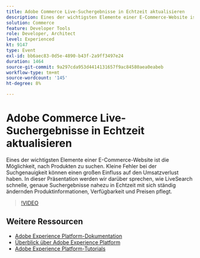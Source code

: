 ```yaml
---
title: Adobe Commerce Live-Suchergebnisse in Echtzeit aktualisieren
description: Eines der wichtigsten Elemente einer E-Commerce-Website ist die Möglichkeit, nach Produkten zu suchen. Kleine Fehler bei der Suchgenauigkeit können einen großen Einfluss auf den Umsatzverlust haben. In dieser Präsentation werden wir darüber sprechen, wie LiveSearch schnelle, genaue Suchergebnisse nahezu in Echtzeit mit sich ständig ändernden Produktinformationen, Verfügbarkeit und Preisen pflegt.
solution: Commerce
feature: Developer Tools
role: Developer, Architect
level: Experienced
kt: 9147
type: Event
exl-id: bb6aec83-0d5e-4890-b43f-2a9ff3497e24
duration: 1464
source-git-commit: 9a297cda953d4414131657f9ac84580aea0eabeb
workflow-type: tm+mt
source-wordcount: '145'
ht-degree: 8%

---
```


# Adobe Commerce Live-Suchergebnisse in Echtzeit aktualisieren

Eines der wichtigsten Elemente einer E-Commerce-Website ist die Möglichkeit, nach Produkten zu suchen. Kleine Fehler bei der Suchgenauigkeit können einen großen Einfluss auf den Umsatzverlust haben. In dieser Präsentation werden wir darüber sprechen, wie LiveSearch schnelle, genaue Suchergebnisse nahezu in Echtzeit mit sich ständig ändernden Produktinformationen, Verfügbarkeit und Preisen pflegt.

>[!VIDEO](https://video.tv.adobe.com/v/337580/?quality=12&learn=on&hidetitle=true)

## Weitere Ressourcen

- [Adobe Experience Platform-Dokumentation](https://experienceleague.adobe.com/docs/experience-platform.html?lang=de)
- [Überblick über Adobe Experience Platform](https://experienceleague.adobe.com/docs/experience-platform/landing/home.html?lang=de)
- [Adobe Experience Platform-Tutorials](https://experienceleague.adobe.com/docs/platform-learn/tutorials/overview.html?lang=de)
